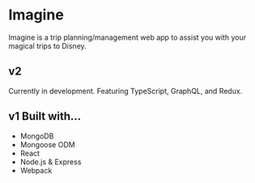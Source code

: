 # Imagine
Imagine is a trip planning/management web app to assist you with your magical trips to Disney.

## v2
Currently in development.
Featuring TypeScript, GraphQL, and Redux.

## v1 Built with...
- MongoDB
- Mongoose ODM
- React
- Node.js & Express
- Webpack
